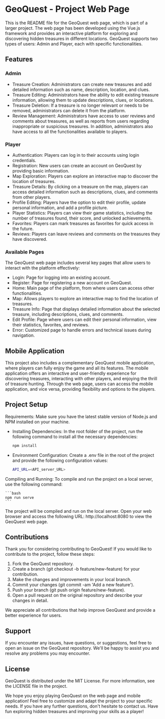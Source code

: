 # GeoQuest - Project Web Page
This is the README file for the GeoQuest web page, which is part of a larger project. The web page has been developed using the Vue.js framework and provides an interactive platform for exploring and discovering hidden treasures in different locations. GeoQuest supports two types of users: Admin and Player, each with specific functionalities.

## Features
### Admin
 - Treasure Creation: Administrators can create new treasures and add detailed information such as name, description, location, and  clues.
 - Treasure Editing: Administrators have the ability to edit existing treasure information, allowing them to update descriptions, clues, or locations.
 - Treasure Deletion: If a treasure is no longer relevant or needs to be removed, administrators can delete it from the platform.
 - Review Management: Administrators have access to user reviews and comments about treasures, as well as reports from users regarding inappropriate or suspicious treasures.
In addition, administrators also have access to all the functionalities available to players.

### Player
 - Authentication: Players can log in to their accounts using login credentials.
 - Registration: New users can create an account on GeoQuest by providing basic information.
 - Map Exploration: Players can explore an interactive map to discover the location of treasures.
 - Treasure Details: By clicking on a treasure on the map, players can access detailed information such as descriptions, clues, and comments from other players.
 - Profile Editing: Players have the option to edit their profile, update personal information, and add a profile picture.
 - Player Statistics: Players can view their game statistics, including the number of treasures found, their score, and unlocked achievements.
 - Favorites: Players can mark treasures as favorites for quick access in the future.
 - Reviews: Players can leave reviews and comments on the treasures they have discovered.
### Available Pages
The GeoQuest web page includes several key pages that allow users to interact with the platform effectively:

 - Login: Page for logging into an existing account.
 - Register: Page for registering a new account on GeoQuest.
 - Home: Main page of the platform, from where users can access other functionalities.
 - Map: Allows players to explore an interactive map to find the location of treasures.
 - Treasure Info: Page that displays detailed information about the selected treasure, including descriptions, clues, and comments.
 - Edit Profile: Page where users can edit their personal information, view their statistics, favorites, and reviews.
 - Error: Customized page to handle errors and technical issues during navigation.
## Mobile Application
This project also includes a complementary GeoQuest mobile application, where players can fully enjoy the game and all its features. The mobile application offers an interactive and user-friendly experience for discovering treasures, interacting with other players, and enjoying the thrill of treasure hunting. Through the web page, users can access the mobile application, and vice versa, providing flexibility and options to the players.

## Project Setup
Requirements: Make sure you have the latest stable version of Node.js and NPM installed on your machine.

 - Installing Dependencies: In the root folder of the project, run the following command to install all the necessary dependencies:

    ```bash
    npm install
    ```

 - Environment Configuration: Create a .env file in the root of the project and provide the following configuration values:

    ```bash
    API_URL=<API_server_URL>
    ```

Compiling and Running: To compile and run the project on a local server, use the following command:

    ```bash
    npm run serve
    ```

The project will be compiled and run on the local server. Open your web browser and access the following URL: http://localhost:8080 to view the GeoQuest web page.

## Contributions
Thank you for considering contributing to GeoQuest! If you would like to contribute to the project, follow these steps:

1. Fork the GeoQuest repository.
2. Create a branch (git checkout -b feature/new-feature) for your contribution.
3. Make the changes and improvements in your local branch.
4. Commit your changes (git commit -am 'Add a new feature').
5. Push your branch (git push origin feature/new-feature).
6. Open a pull request on the original repository and describe your changes in detail.

We appreciate all contributions that help improve GeoQuest and provide a better experience for users.

## Support
If you encounter any issues, have questions, or suggestions, feel free to open an issue on the GeoQuest repository. We'll be happy to assist you and resolve any problems you may encounter.

## License
GeoQuest is distributed under the MIT License. For more information, see the LICENSE file in the project.

We hope you enjoy playing GeoQuest on the web page and mobile application! Feel free to customize and adapt the project to your specific needs. If you have any further questions, don't hesitate to contact us. Have fun exploring hidden treasures and improving your skills as a player!
